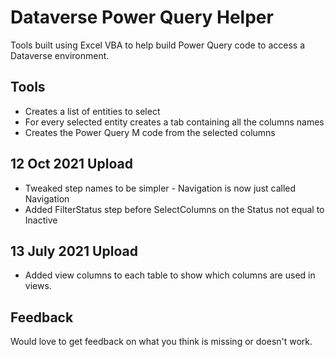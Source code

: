 # Dataverse Power Query Helper
Tools built using Excel VBA to help build Power Query code to access a Dataverse environment. 

## Tools
* Creates a list of entities to select
* For every selected entity creates a tab containing all the columns names
* Creates the Power Query M code from the selected columns

## 12 Oct 2021 Upload
* Tweaked step names to be simpler - Navigation is now just called Navigation
* Added FilterStatus step before SelectColumns on the Status not equal to Inactive

## 13 July 2021 Upload
* Added view columns to each table to show which columns are used in views.

## Feedback
Would love to get feedback on what you think is missing or doesn't work.
